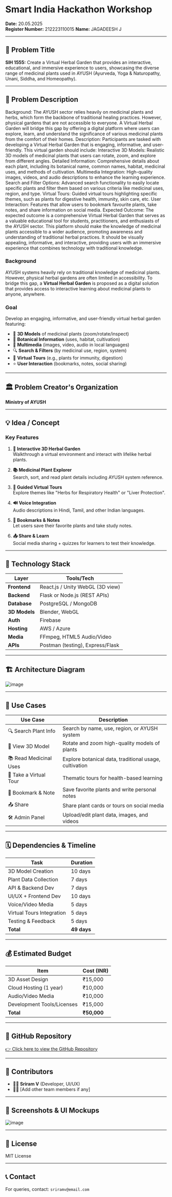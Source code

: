 # Smart India Hackathon Workshop  
**Date:** 20.05.2025  
**Register Number:** 212223110015 
**Name:** JAGADEESH J

---

## 🧠 Problem Title  
**SIH 1555:** Create a Virtual Herbal Garden that provides an interactive, educational, and immersive experience to users, showcasing the diverse range of medicinal plants used in AYUSH (Ayurveda, Yoga & Naturopathy, Unani, Siddha, and Homeopathy).

---

## 📝 Problem Description
Background: The AYUSH sector relies heavily on medicinal plants and herbs, which form the backbone of traditional healing practices. However, physical gardens that are not accessible to everyone. A Virtual Herbal Garden will bridge this gap by offering a digital platform where users can explore, learn, and understand the significance of various medicinal plants from the comfort of their homes. Description: Participants are tasked with developing a Virtual Herbal Garden that is engaging, informative, and user-friendly. This virtual garden should include: Interactive 3D Models: Realistic 3D models of medicinal plants that users can rotate, zoom, and explore from different angles. Detailed Information: Comprehensive details about each plant, including its botanical name, common names, habitat, medicinal uses, and methods of cultivation. Multimedia Integration: High-quality images, videos, and audio descriptions to enhance the learning experience. Search and Filter Options: Advanced search functionality to easily locate specific plants and filter them based on various criteria like medicinal uses, region, and type. Virtual Tours: Guided virtual tours highlighting specific themes, such as plants for digestive health, immunity, skin care, etc. User Interaction: Features that allow users to bookmark favourite plants, take notes, and share information on social media. Expected Outcome: The expected outcome is a comprehensive Virtual Herbal Garden that serves as a valuable educational tool for students, practitioners, and enthusiasts of the AYUSH sector. This platform should make the knowledge of medicinal plants accessible to a wider audience, promoting awareness and understanding of traditional herbal practices. It should be visually appealing, informative, and interactive, providing users with an immersive experience that combines technology with traditional knowledge.

### Background
AYUSH systems heavily rely on traditional knowledge of medicinal plants. However, physical herbal gardens are often limited in accessibility. To bridge this gap, a **Virtual Herbal Garden** is proposed as a digital solution that provides access to interactive learning about medicinal plants to anyone, anywhere.

### Goal
Develop an engaging, informative, and user-friendly virtual herbal garden featuring:
- 🌿 **3D Models** of medicinal plants (zoom/rotate/inspect)
- 🧾 **Botanical Information** (uses, habitat, cultivation)
- 📸 **Multimedia** (images, video, audio in local languages)
- 🔍 **Search & Filters** (by medicinal use, region, system)
- 🧭 **Virtual Tours** (e.g., plants for immunity, digestion)
- ⭐ **User Interaction** (bookmarks, notes, social sharing)

---

## 🏛️ Problem Creator's Organization  
**Ministry of AYUSH**

---

## 💡 Idea / Concept

### Key Features
1. **🌱 Interactive 3D Herbal Garden**  
   Walkthrough a virtual environment and interact with lifelike herbal plants.

2. **📚 Medicinal Plant Explorer**  
   Search, sort, and read plant details including AYUSH system reference.

3. **🧭 Guided Virtual Tours**  
   Explore themes like "Herbs for Respiratory Health" or "Liver Protection".

4. **🔊 Voice Integration**  
   Audio descriptions in Hindi, Tamil, and other Indian languages.

5. **📌 Bookmarks & Notes**  
   Let users save their favorite plants and take study notes.

6. **📤 Share & Learn**  
   Social media sharing + quizzes for learners to test their knowledge.

---

## 🧰 Technology Stack

| Layer        | Tools/Tech                         |
|--------------|------------------------------------|
| **Frontend** | React.js / Unity WebGL (3D view)   |
| **Backend**  | Flask or Node.js (REST APIs)       |
| **Database** | PostgreSQL / MongoDB               |
| **3D Models**| Blender, WebGL                     |
| **Auth**     | Firebase                           |
| **Hosting**  | AWS / Azure                        |
| **Media**    | FFmpeg, HTML5 Audio/Video          |
| **APIs**     | Postman (testing), Express/Flask   |

---

## 🏗️ Architecture Diagram

![image](https://github.com/user-attachments/assets/2897ef99-b1e1-4c33-8d47-46fc362535af)

---

## 🎯 Use Cases

| Use Case                         | Description                                                  |
|----------------------------------|--------------------------------------------------------------|
| 🔍 Search Plant Info             | Search by name, use, region, or AYUSH system                |
| 🌱 View 3D Model                 | Rotate and zoom high-quality models of plants                |
| 📚 Read Medicinal Uses           | Explore botanical data, traditional usage, cultivation       |
| 🧭 Take a Virtual Tour           | Thematic tours for health-based learning                     |
| 📌 Bookmark & Note               | Save favorite plants and write personal notes                |
| 📤 Share                         | Share plant cards or tours on social media                   |
| 🛠️ Admin Panel                  | Upload/edit plant data, images, and videos                   |

---

## 🗓️ Dependencies & Timeline

| Task                        | Duration   |
|-----------------------------|------------|
| 3D Model Creation           | 10 days    |
| Plant Data Collection       | 7 days     |
| API & Backend Dev           | 7 days     |
| UI/UX + Frontend Dev        | 10 days    |
| Voice/Video Media           | 5 days     |
| Virtual Tours Integration   | 5 days     |
| Testing & Feedback          | 5 days     |
| **Total**                   | **49 days**|

---

## 💰 Estimated Budget

| Item                          | Cost (INR)   |
|-------------------------------|--------------|
| 3D Asset Design               | ₹15,000      |
| Cloud Hosting (1 year)        | ₹10,000      |
| Audio/Video Media             | ₹10,000      |
| Development Tools/Licenses    | ₹15,000      |
| **Total**                     | **₹50,000**  |

---

## 🔗 GitHub Repository  
[👉 Click here to view the GitHub Repository](https://github.com/Darkwebnew/Virtual-Herbal-Garden)

---

## 📌 Contributors  
- 👨‍💻 **Sriram V** (Developer, UI/UX)  
- 👩‍💼 [Add other team members if any]  

---

## 📸 Screenshots & UI Mockups  

![image](https://github.com/user-attachments/assets/83b4ef66-e7b4-4628-a942-9ebe6e33212a)

---

## 📎 License  
MIT License

---

## 📞 Contact  
For queries, contact: `sriramv@email.com`
